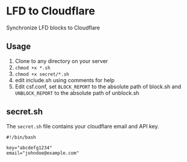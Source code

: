 # LFD to Cloudflare

Synchronize LFD blocks to Cloudflare

## Usage

1. Clone to any directory on your server
2. `chmod +x *.sh`
3. `chmod +x secret/*.sh`
4. edit include.sh using comments for help
5. Edit csf.conf, set `BLOCK_REPORT` to the absolute path of block.sh and `UNBLOCK_REPORT` to the absolute path of unblock.sh

## secret.sh

The `secret.sh` file contains your cloudflare email and API key.

```
#!/bin/bash

key="abcdefg1234"
email="johndoe@example.com"
```
